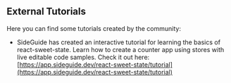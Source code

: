 ## External Tutorials

Here you can find some tutorials created by the community:

- SideGuide has created an interactive tutorial for learning the basics of react-sweet-state.
Learn how to create a counter app using stores with live editable code samples. Check it out here:
[https://app.sideguide.dev/react-sweet-state/tutorial](https://app.sideguide.dev/react-sweet-state/tutorial)
